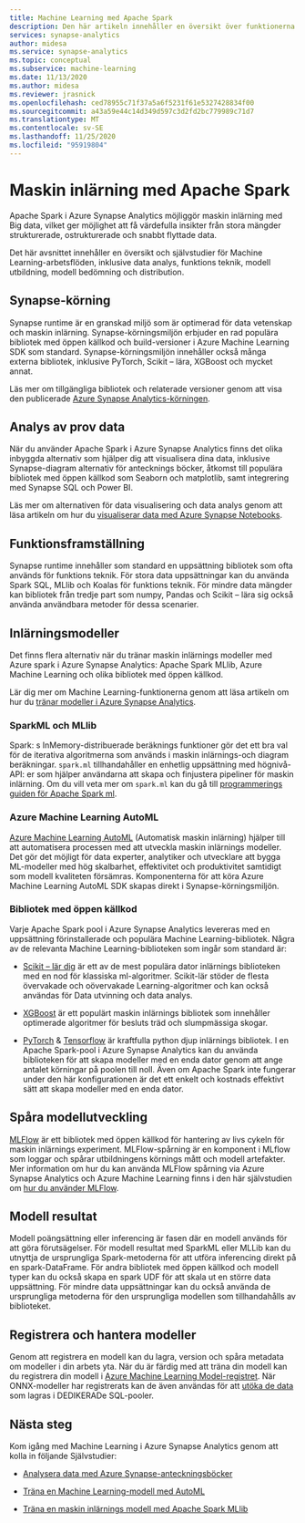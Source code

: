 ```yaml
---
title: Machine Learning med Apache Spark
description: Den här artikeln innehåller en översikt över funktionerna för maskin inlärning och data vetenskap som är tillgängliga via Apache Spark på Azure Synapse Analytics.
services: synapse-analytics
author: midesa
ms.service: synapse-analytics
ms.topic: conceptual
ms.subservice: machine-learning
ms.date: 11/13/2020
ms.author: midesa
ms.reviewer: jrasnick
ms.openlocfilehash: ced78955c71f37a5a6f5231f61e5327428834f00
ms.sourcegitcommit: a43a59e44c14d349d597c3d2fd2bc779989c71d7
ms.translationtype: MT
ms.contentlocale: sv-SE
ms.lasthandoff: 11/25/2020
ms.locfileid: "95919804"
---
```

# <a name="machine-learning-with-apache-spark"></a>Maskin inlärning med Apache Spark

Apache Spark i Azure Synapse Analytics möjliggör maskin inlärning med Big data, vilket ger möjlighet att få värdefulla insikter från stora mängder strukturerade, ostrukturerade och snabbt flyttade data. 

Det här avsnittet innehåller en översikt och självstudier för Machine Learning-arbetsflöden, inklusive data analys, funktions teknik, modell utbildning, modell bedömning och distribution.  

## <a name="synapse-runtime"></a>Synapse-körning 
Synapse runtime är en granskad miljö som är optimerad för data vetenskap och maskin inlärning. Synapse-körningsmiljön erbjuder en rad populära bibliotek med öppen källkod och build-versioner i Azure Machine Learning SDK som standard. Synapse-körningsmiljön innehåller också många externa bibliotek, inklusive PyTorch, Scikit – lära, XGBoost och mycket annat.

Läs mer om tillgängliga bibliotek och relaterade versioner genom att visa den publicerade [Azure Synapse Analytics-körningen](../spark/apache-spark-version-support.md).

## <a name="exploratory-data-analysis"></a>Analys av prov data
När du använder Apache Spark i Azure Synapse Analytics finns det olika inbyggda alternativ som hjälper dig att visualisera dina data, inklusive Synapse-diagram alternativ för antecknings böcker, åtkomst till populära bibliotek med öppen källkod som Seaborn och matplotlib, samt integrering med Synapse SQL och Power BI.

Läs mer om alternativen för data visualisering och data analys genom att läsa artikeln om hur du [visualiserar data med Azure Synapse Notebooks](../spark/apache-spark-data-visualization.md).

## <a name="feature-engineering"></a>Funktionsframställning
Synapse runtime innehåller som standard en uppsättning bibliotek som ofta används för funktions teknik. För stora data uppsättningar kan du använda Spark SQL, MLlib och Koalas för funktions teknik. För mindre data mängder kan bibliotek från tredje part som numpy, Pandas och Scikit – lära sig också använda användbara metoder för dessa scenarier.

## <a name="train-models"></a>Inlärningsmodeller
Det finns flera alternativ när du tränar maskin inlärnings modeller med Azure spark i Azure Synapse Analytics: Apache Spark MLlib, Azure Machine Learning och olika bibliotek med öppen källkod. 

Lär dig mer om Machine Learning-funktionerna genom att läsa artikeln om hur du [tränar modeller i Azure Synapse Analytics](../spark/apache-spark-machine-learning-training.md).

### <a name="sparkml-and-mllib"></a>SparkML och MLlib
Spark: s InMemory-distribuerade beräknings funktioner gör det ett bra val för de iterativa algoritmerna som används i maskin inlärnings-och diagram beräkningar. ```spark.ml``` tillhandahåller en enhetlig uppsättning med högnivå-API: er som hjälper användarna att skapa och finjustera pipeliner för maskin inlärning. Om du vill veta mer om ```spark.ml``` kan du gå till [programmerings guiden för Apache Spark ml](https://spark.apache.org/docs/1.2.2/ml-guide.html).

### <a name="azure-machine-learning-automl"></a>Azure Machine Learning AutoML
[Azure Machine Learning AutoML](https://docs.microsoft.com/azure/machine-learning/concept-automated-ml) (Automatisk maskin inlärning) hjälper till att automatisera processen med att utveckla maskin inlärnings modeller. Det gör det möjligt för data experter, analytiker och utvecklare att bygga ML-modeller med hög skalbarhet, effektivitet och produktivitet samtidigt som modell kvaliteten försämras. Komponenterna för att köra Azure Machine Learning AutoML SDK skapas direkt i Synapse-körningsmiljön.

### <a name="open-source-libraries"></a>Bibliotek med öppen källkod
Varje Apache Spark pool i Azure Synapse Analytics levereras med en uppsättning förinstallerade och populära Machine Learning-bibliotek.  Några av de relevanta Machine Learning-biblioteken som ingår som standard är:

- [Scikit – lär dig](https://scikit-learn.org/stable/index.html) är ett av de mest populära dator inlärnings biblioteken med en nod för klassiska ml-algoritmer. Scikit-lär stöder de flesta övervakade och oövervakade Learning-algoritmer och kan också användas för Data utvinning och data analys.
  
- [XGBoost](https://xgboost.readthedocs.io/en/latest/) är ett populärt maskin inlärnings bibliotek som innehåller optimerade algoritmer för besluts träd och slumpmässiga skogar. 
  
- [PyTorch](https://pytorch.org/)  &  [Tensorflow](https://www.tensorflow.org/) är kraftfulla python djup inlärnings bibliotek. I en Apache Spark-pool i Azure Synapse Analytics kan du använda biblioteken för att skapa modeller med en enda dator genom att ange antalet körningar på poolen till noll. Även om Apache Spark inte fungerar under den här konfigurationen är det ett enkelt och kostnads effektivt sätt att skapa modeller med en enda dator.

## <a name="track-model-development"></a>Spåra modellutveckling
[MLFlow](https://www.mlflow.org/) är ett bibliotek med öppen källkod för hantering av livs cykeln för maskin inlärnings experiment. MLFlow-spårning är en komponent i MLflow som loggar och spårar utbildningens körnings mått och modell artefakter. Mer information om hur du kan använda MLFlow spårning via Azure Synapse Analytics och Azure Machine Learning finns i den här självstudien om [hur du använder MLFlow](https://docs.microsoft.com/azure/machine-learning/how-to-use-mlflow).

## <a name="model-scoring"></a>Modell resultat
Modell poängsättning eller inferencing är fasen där en modell används för att göra förutsägelser. För modell resultat med SparkML eller MLLib kan du utnyttja de ursprungliga Spark-metoderna för att utföra inferencing direkt på en spark-DataFrame. För andra bibliotek med öppen källkod och modell typer kan du också skapa en spark UDF för att skala ut en större data uppsättning. För mindre data uppsättningar kan du också använda de ursprungliga metoderna för den ursprungliga modellen som tillhandahålls av biblioteket.

## <a name="register-and-serve-models"></a>Registrera och hantera modeller
Genom att registrera en modell kan du lagra, version och spåra metadata om modeller i din arbets yta. När du är färdig med att träna din modell kan du registrera din modell i [Azure Machine Learning Model-registret](https://docs.microsoft.com/azure/machine-learning/concept-model-management-and-deployment#register-package-and-deploy-models-from-anywhere). När ONNX-modeller har registrerats kan de även användas för att [utöka de data](../machine-learning/tutorial-sql-pool-model-scoring-wizard.md) som lagras i DEDIKERADe SQL-pooler.

## <a name="next-steps"></a>Nästa steg
Kom igång med Machine Learning i Azure Synapse Analytics genom att kolla in följande Självstudier:
- [Analysera data med Azure Synapse-anteckningsböcker](../spark/apache-spark-data-visualization-tutorial.md)

- [Träna en Machine Learning-modell med AutoML](../spark/apache-spark-azure-machine-learning-tutorial.md)

- [Träna en maskin inlärnings modell med Apache Spark MLlib](../spark/apache-spark-machine-learning-mllib-notebook.md)
  